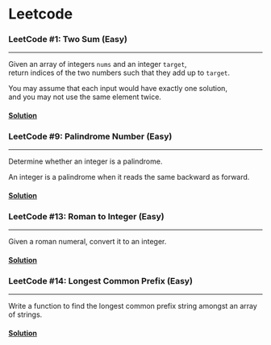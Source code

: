 # Leetcode

### LeetCode #1: Two Sum (Easy)
<hr>

Given an array of integers `nums` and an integer `target`,    
return indices of the two numbers such that they add up to `target`.

You may assume that each input would have exactly one solution,  
and you may not use the same element twice.

#### [Solution](TwoSum/TwoSum/Program.cs)

### LeetCode #9: Palindrome Number (Easy)
<hr>

Determine whether an integer is a palindrome.  

An integer is a palindrome when it reads the same backward as forward.

#### [Solution](PalindromeNumber/PalindromeNumber/Program.cs)

### LeetCode #13: Roman to Integer (Easy)
<hr>

Given a roman numeral, convert it to an integer.

#### [Solution](RomanToInteger/RomanToInteger/Program.cs)

### LeetCode #14: Longest Common Prefix (Easy)
<hr>

Write a function to find the longest common prefix string amongst an array of strings.  

#### [Solution](LongestCommonPrefix/LongestCommonPrefix/Program.cs)